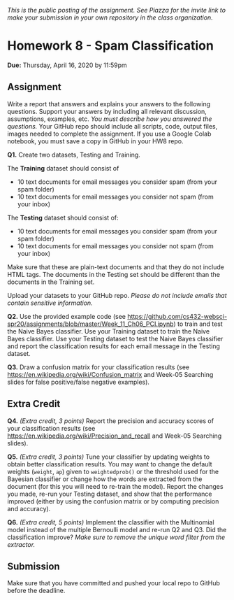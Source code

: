 *This is the public posting of the assignment. See Piazza for the invite link to make your submission in your own repository in the class organization.*

# Homework 8 - Spam Classification
**Due:** Thursday, April 16, 2020 by 11:59pm

## Assignment

Write a report that answers and explains your answers to the following questions. Support your answers by including all relevant discussion, assumptions, examples, etc. *You must describe how you answered the questions.* Your GitHub repo should include all scripts, code, output files, images needed to complete the assignment. If you use a Google Colab notebook, you must save a copy in GitHub in your HW8 repo.

**Q1.** Create two datasets, Testing and Training.
	
The **Training** dataset should consist of
* 10 text documents for email messages you consider spam (from your spam folder)
* 10 text documents for email messages you consider not spam (from your inbox)

The **Testing** dataset should consist of:
* 10 text documents for email messages you consider spam (from your spam folder)
* 10 text documents for email messages you consider not spam (from your inbox)

Make sure that these are plain-text documents and that they do not include HTML tags.  The documents in the Testing set should be different than the documents in the Training set.

Upload your datasets to your GitHub repo. *Please do not include emails that contain sensitive information.*

**Q2.** Use the provided example code (see https://github.com/cs432-websci-spr20/assignments/blob/master/Week_11_Ch06_PCI.ipynb) to train and test the Naive Bayes classifier.  Use your Training dataset to train the Naive Bayes classifier.  Use your Testing dataset to test the Naive Bayes classifier and report the classification results for each email message in the Testing dataset.

**Q3.** Draw a confusion matrix for your classification results (see https://en.wikipedia.org/wiki/Confusion_matrix and Week-05 Searching slides for false positive/false negative examples).  

## Extra Credit

**Q4.** *(Extra credit, 3 points)* Report the precision and accuracy scores of your classification results
(see https://en.wikipedia.org/wiki/Precision_and_recall and Week-05 Searching slides).

**Q5.** *(Extra credit, 3 points)* Tune your classifier by updating weights to obtain better classification results. You may want to change the default weights (`weight`, `ap`) given to `weightedprob()` or the threshold used for the Bayesian classifier or change how the words are extracted from the document (for this you will need to re-train the model).  Report the changes you made, re-run your Testing dataset, and show that the performance improved (either by using the confusion matrix or by computing precision and accuracy).

**Q6.** *(Extra credit, 5 points)* Implement the classifier with the Multinomial model instead of the multiple Bernoulli model and re-run Q2 and Q3.  Did the classification improve?  *Make sure to remove the unique word filter from the extractor.*

## Submission

Make sure that you have committed and pushed your local repo to GitHub before the deadline.
